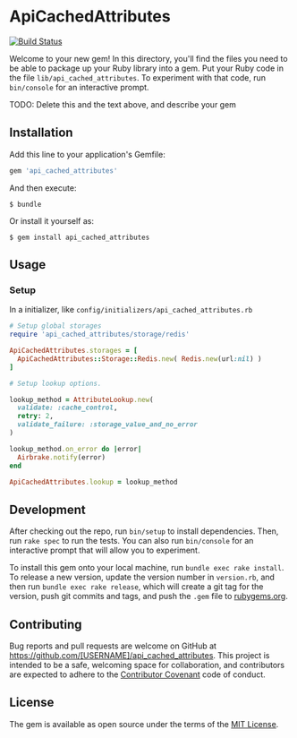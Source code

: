 # ApiCachedAttributes

[![Build Status](https://travis-ci.org/mkcode/api_cached_attributes.svg?branch=master)](https://travis-ci.org/mkcode/api_cached_attributes)

Welcome to your new gem! In this directory, you'll find the files you need to be able to package up your Ruby library into a gem. Put your Ruby code in the file `lib/api_cached_attributes`. To experiment with that code, run `bin/console` for an interactive prompt.

TODO: Delete this and the text above, and describe your gem

## Installation

Add this line to your application's Gemfile:

```ruby
gem 'api_cached_attributes'
```

And then execute:

    $ bundle

Or install it yourself as:

    $ gem install api_cached_attributes

## Usage

### Setup

In a initializer, like `config/initializers/api_cached_attributes.rb`

```ruby
# Setup global storages
require 'api_cached_attributes/storage/redis'

ApiCachedAttributes.storages = [
  ApiCachedAttributes::Storage::Redis.new( Redis.new(url:nil) )
]

# Setup lookup options.

lookup_method = AttributeLookup.new(
  validate: :cache_control,
  retry: 2,
  validate_failure: :storage_value_and_no_error
)

lookup_method.on_error do |error|
  Airbrake.notify(error)
end

ApiCachedAttributes.lookup = lookup_method
```

## Development

After checking out the repo, run `bin/setup` to install dependencies. Then, run `rake spec` to run the tests. You can also run `bin/console` for an interactive prompt that will allow you to experiment.

To install this gem onto your local machine, run `bundle exec rake install`. To release a new version, update the version number in `version.rb`, and then run `bundle exec rake release`, which will create a git tag for the version, push git commits and tags, and push the `.gem` file to [rubygems.org](https://rubygems.org).

## Contributing

Bug reports and pull requests are welcome on GitHub at https://github.com/[USERNAME]/api_cached_attributes. This project is intended to be a safe, welcoming space for collaboration, and contributors are expected to adhere to the [Contributor Covenant](http://contributor-covenant.org) code of conduct.


## License

The gem is available as open source under the terms of the [MIT License](http://opensource.org/licenses/MIT).

